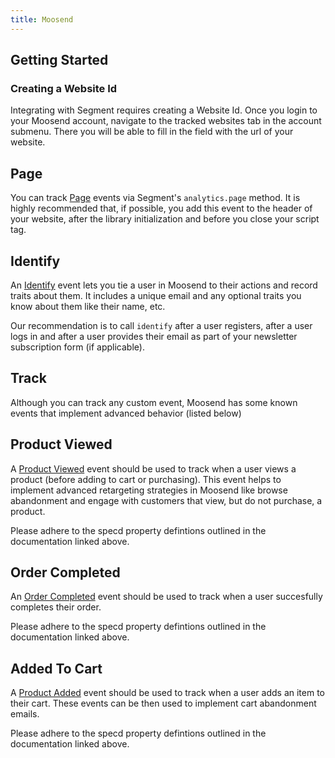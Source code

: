 ```yaml
---
title: Moosend
---
```


## Getting Started

### Creating a Website Id

Integrating with Segment requires creating a Website Id. Once you login to your Moosend account, navigate to the tracked websites tab in the account submenu. There you will be able to fill in the field with the url of your website.

## Page

You can track [Page](https://segment.com/docs/spec/page/) events via Segment's `analytics.page` method. It is highly recommended that, if possible, you add this event to the header of your website, after the library initialization and before you close your script tag.

## Identify

An [Identify](https://segment.com/docs/spec/identify/) event lets you tie a user in Moosend to their actions and record traits about them. It includes a unique email and any optional traits you know about them like their name, etc.

Our recommendation is to call `identify` after a user registers, after a user logs in and after a user provides their email as part of your newsletter subscription form (if applicable).

## Track

Although you can track any custom event, Moosend has some known events that implement advanced behavior (listed below)

## Product Viewed

A [Product Viewed](https://segment.com/docs/spec/ecommerce/v2/#product-viewed) event should be used to track when a user views a product (before adding to cart or purchasing). This event helps to implement advanced retargeting strategies in Moosend like browse abandonment and engage with customers that view, but do not purchase, a product.

Please adhere to the specd property defintions outlined in the documentation linked above.

## Order Completed

An [Order Completed](https://segment.com/docs/spec/ecommerce/v2/#order-completed) event should be used to track when a user succesfully completes their order.

Please adhere to the specd property defintions outlined in the documentation linked above.

## Added To Cart

A [Product Added](https://segment.com/docs/spec/ecommerce/v2/#product-added) event should be used to track when a user adds an item to their cart. These events can be then used to implement cart abandonment emails.

Please adhere to the specd property defintions outlined in the documentation linked above.
